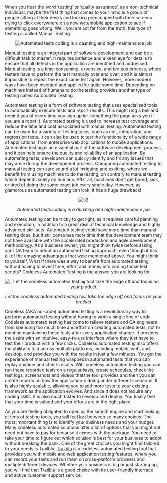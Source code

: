 When you hear the word ‘testing’ or ‘quality assurance’, as a non-technical individual, maybe the first thing that comes to your mind is a group of people sitting at their desks and looking preoccupied 
with their screens trying to click everywhere on a new web/mobile application to see if something goes wrong. Well, you are not far from the truth, this type of testing is called Manual Testing.

<p align="center">
  <img src="https://github.com/elifkizilkaya/Markdowns/assets/150222785/710ed6cf-8bce-495c-981c-545672a35468" alt="Automated tests coding is a daunting and high-maintenance job" />
</p>



Manual testing is an integral part of software development and can be a difficult task to master. It requires patience and a keen eye for details to ensure that all defects in the application are identified 
and addressed. Manual testing is a time-consuming, expensive, and tedious process, where testers have to perform the test manually over and over, and it is almost impossible to repeat the exact same test again. 
However, more modern ways have been invented and applied for quite some time. Depending on machines instead of humans to do the testing provides another type of testing called Automated Testing. 


Automated testing is a form of software testing that uses specialized tools to automatically execute tests and report results. This might ring a bell and remind you of every time you sign up for something the page 
asks you if you are a robot :). Automated testing is used to increase test coverage and reduce the time and cost associated with manual testing. Automated testing can be used for a variety of testing types, 
such as unit, integration, and regression tests. It can also be used to test the functionality of a wide range of applications, from enterprise web applications to mobile applications. Automated testing is an 
essential part of the software development process, and it can help ensure the quality and reliability of an application. By automating tests, developers can quickly identify and fix any issues that may arise 
during the development process. Comparing automated testing to manual testing can sure sound a lot intriguing and exciting, where we benefit from using machines to do the testing, on contrary to manual testing 
which depends solely on humans. After all, machines don’t get bored, sick, or tired of doing the same exact job every single day. However, as glamorous as automated testing can look, it has a huge drawback!

<p align="center">
<img src= https://github.com/elifkizilkaya/Markdowns/assets/150222785/6a7c7629-f708-415c-b4b9-5911322c9be0 alt="p2" />
</p>
<p align="center">
  <em>Automated tests coding is a daunting and high-maintenance job</em>
</p>

Automated testing can be tricky to get right, as it requires careful planning and execution, in addition to a great deal of technical knowledge and highly advanced skill sets. Automated testing could save 
more time than manual testing does, but it still consumes more time that the development team may not have available with the accelerated production and agile development methodology. As a business owner, 
you might think twice before asking your QA team to adopt an automated testing approach, even though it has all of the amazing advantages that were mentioned above. You might think to yourself, What if there 
was a way to benefit from automated testing without having to invest time, effort and money into coding those test scripts? Codeless Automated Testing is the answer you are looking for.

<p align="center">
<img src= https://github.com/elifkizilkaya/Markdowns/assets/150222785/c6c4f730-b0c5-4be7-9773-ee22d8f15233 alt="Let the codeless automated testing tool take the edge off and focus on your product" />
</p>
<p align="center">
  <em>Let the codeless automated testing tool take the edge off and focus on your product</em>
</p>

Codeless (AKA no-code) automated testing is a revolutionary way to perform automated testing without having to write a single line of code. Codeless automated testing has come to relieve testers 
and QA engineers from spending too much time and effort on creating automated tests, not to mention maintaining these tests after every application change. It provides the users with an intuitive, easy-to-use 
interface where they just have to test their product with a few clicks. Codeless automated testing also offers the ability to test across multiple platforms, including mobile, web, and desktop, and provides 
you with the results in just a few minutes. You get the experience of manual testing wrapped in automated tests that you can replay anytime and check results. With codeless automated testing you can run these 
recorded tests on a regular basis, create schedules, check the test logs, screenshots and videos that the tool provides and then you can create reports on how the application is doing under different scenarios. 
It is also highly scalable, allowing you to add more tests to your existing framework as the application evolves. And since it does not require any coding skills, it is also much faster to develop and deploy. 
You finally feel that your time is valued and your efforts are in the right place.

As you are feeling obligated to open up the search engine and start looking at tens of testing tools, you will feel lost between so many choices. The most important thing is to identify 
your business needs and your budget. Many codeless automated solutions offer a lot of options that you might not need but have to pay for because it comes with the package. You need to take your time 
to figure out which solution is best for your business to adopt without breaking the bank. One of the great choices you might find tailored to your needs is Trailblu. [Trailblu](https://www.trailblu.com/) is a codeless automated 
testing tool that provides you with mobile and web application testing features, where you can record your tests and run them on cross-platform browsers and multiple different devices. Whether your business 
is big or just starting up, you will find that 
Trailblu is a good choice with its user-friendly interface and active customer support service.
